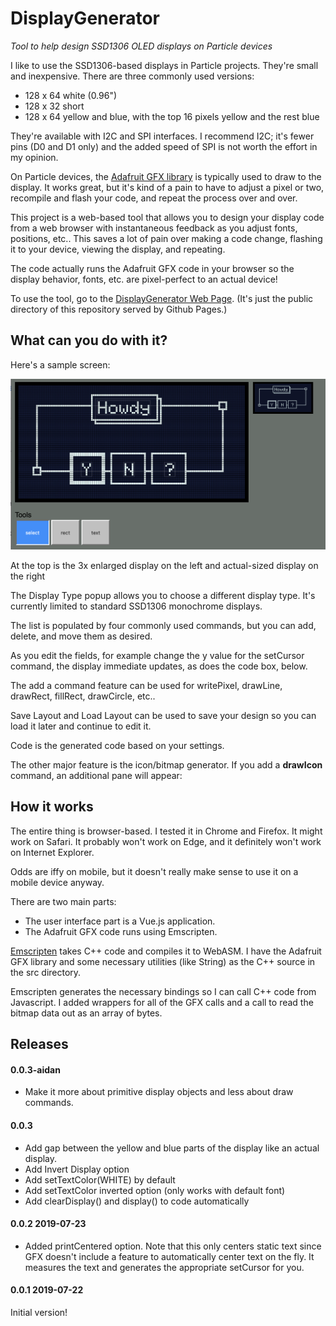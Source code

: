 # DisplayGenerator

*Tool to help design SSD1306 OLED displays on Particle devices*

I like to use the SSD1306-based displays in Particle projects. They're small and inexpensive. There are three commonly used versions:

- 128 x 64 white (0.96") 
- 128 x 32 short
- 128 x 64 yellow and blue, with the top 16 pixels yellow and the rest blue

They're available with I2C and SPI interfaces. I recommend I2C; it's fewer pins (D0 and D1 only) and the added speed of SPI is not worth the effort in my opinion.

On Particle devices, the [Adafruit GFX library](https://github.com/adafruit/Adafruit-GFX-Library) is typically used to draw to the display. It works great, but it's kind of a pain to have to adjust a pixel or two, recompile and flash your code, and repeat the process over and over.

This project is a web-based tool that allows you to design your display code from a web browser with instantaneous feedback as you adjust fonts, positions, etc.. This saves a lot of pain over making a code change, flashing it to your device, viewing the display, and repeating.

The code actually runs the Adafruit GFX code in your browser so the display behavior, fonts, etc. are pixel-perfect to an actual device!

To use the tool, go to the [DisplayGenerator Web Page](https://aaaidan.github.io/DisplayGenerator/public/). (It's just the public directory of this repository served by Github Pages.)

## What can you do with it?

Here's a sample screen:

![Main Screen](images/screen-editor.png)

At the top is the 3x enlarged display on the left and actual-sized display on the right

The Display Type popup allows you to choose a different display type. It's currently limited to standard SSD1306 monochrome displays.

The list is populated by four commonly used commands, but you can add, delete, and move them as desired.

As you edit the fields, for example change the y value for the setCursor command, the display immediate updates, as does the code box, below.

The add a command feature can be used for writePixel, drawLine, drawRect, fillRect, drawCircle, etc..

Save Layout and Load Layout can be used to save your design so you can load it later and continue to edit it.

Code is the generated code based on your settings.


The other major feature is the icon/bitmap generator. If you add a **drawIcon** command, an additional pane will appear:


## How it works

The entire thing is browser-based. I tested it in Chrome and Firefox. It might work on Safari. It probably won't work on Edge, and it definitely won't work on Internet Explorer. 

Odds are iffy on mobile, but it doesn't really make sense to use it on a mobile device anyway.

There are two main parts:

- The user interface part is a Vue.js application.
- The Adafruit GFX code runs using Emscripten.

[Emscripten](https://emscripten.org) takes C++ code and compiles it to WebASM. I have the Adafruit GFX library and some necessary utilities (like String) as the C++ source in the src directory. 

Emscripten generates the necessary bindings so I can call C++ code from Javascript. I added wrappers for all of the GFX calls and a call to read the bitmap data out as an array of bytes.

## Releases

#### 0.0.3-aidan
- Make it more about primitive display objects and less about draw commands.

#### 0.0.3

- Add gap between the yellow and blue parts of the display like an actual display.
- Add Invert Display option
- Add setTextColor(WHITE) by default
- Add setTextColor inverted option (only works with default font)
- Add clearDisplay() and display() to code automatically

#### 0.0.2 2019-07-23 

- Added printCentered option. Note that this only centers static text since GFX doesn't include a feature to automatically center text on the fly. It measures the text and generates the appropriate setCursor for you.

#### 0.0.1 2019-07-22 

Initial version!
